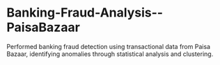 # Banking-Fraud-Analysis--PaisaBazaar
Performed banking fraud detection using transactional data from Paisa Bazaar, identifying anomalies through statistical analysis and clustering. 
